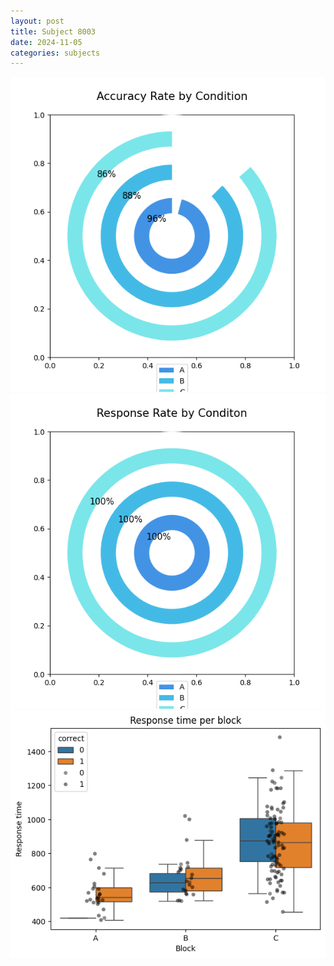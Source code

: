 ```yaml
---
layout: post
title: Subject 8003
date: 2024-11-05
categories: subjects
---
```


![](data/8003/run-11/8003_accuracy_rate.png)
![](data/8003/run-11/8003_response_rate.png)
![](data/8003/run-11/8003_rt.png)
